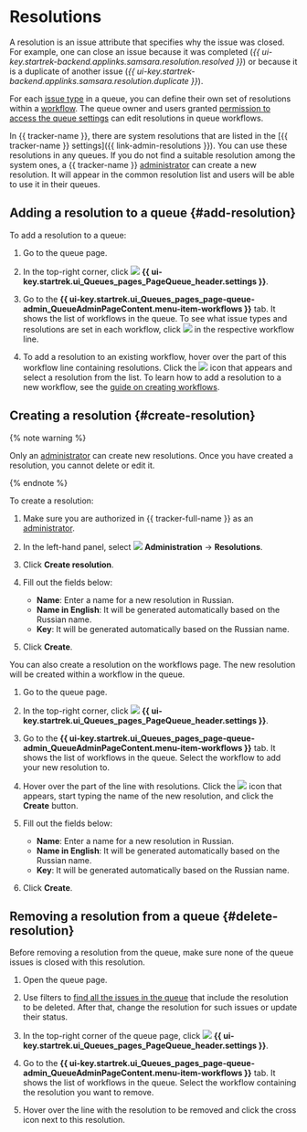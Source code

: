 # Resolutions

A resolution is an issue attribute that specifies why the issue was closed. For example, one can close an issue because it was completed (*{{ ui-key.startrek-backend.applinks.samsara.resolution.resolved }}*) or because it is a duplicate of another issue (*{{ ui-key.startrek-backend.applinks.samsara.resolution.duplicate }}*).

For each [issue type](./add-ticket-type.md) in a queue, you can define their own set of resolutions within a [workflow](./add-workflow.md). The queue owner and users granted [permission to access the queue settings](queue-access.md) can edit resolutions in queue workflows.

In {{ tracker-name }}, there are system resolutions that are listed in the [{{ tracker-name }} settings]({{ link-admin-resolutions }}). You can use these resolutions in any queues. If you do not find a suitable resolution among the system ones, a {{ tracker-name }} [administrator](../role-model.md) can create a new resolution. It will appear in the common resolution list and users will be able to use it in their queues.

## Adding a resolution to a queue {#add-resolution}

To add a resolution to a queue:

1. Go to the queue page.

1. In the top-right corner, click ![](../../_assets/tracker/svg/settings-old.svg) **{{ ui-key.startrek.ui_Queues_pages_PageQueue_header.settings }}**.

1. Go to the **{{ ui-key.startrek.ui_Queues_pages_page-queue-admin_QueueAdminPageContent.menu-item-workflows }}** tab. It shows the list of workflows in the queue. To see what issue types and resolutions are set in each workflow, click ![](../../_assets/tracker/svg/arrow.svg) in the respective workflow line.

1. To add a resolution to an existing workflow, hover over the part of this workflow line containing resolutions. Click the ![](../../_assets/tracker/svg/add-filter.svg) icon that appears and select a resolution from the list. To learn how to add a resolution to a new workflow, see the [guide on creating workflows](./add-workflow.md#create).

## Creating a resolution {#create-resolution}

{% note warning %}

Only an [administrator](../role-model.md) can create new resolutions. Once you have created a resolution, you cannot delete or edit it.

{% endnote %}

To create a resolution:

1. Make sure you are authorized in {{ tracker-full-name }} as an [administrator](../role-model.md).

1. In the left-hand panel, select ![](../../_assets/tracker/svg/admin.svg) **Administration** → **Resolutions**.

1. Click **Create resolution**.

1. Fill out the fields below:
   * **Name**: Enter a name for a new resolution in Russian.
   * **Name in English**: It will be generated automatically based on the Russian name.
   * **Key**: It will be generated automatically based on the Russian name.

1. Click **Create**.

You can also create a resolution on the workflows page. The new resolution will be created within a workflow in the queue.

1. Go to the queue page.

1. In the top-right corner, click ![](../../_assets/tracker/svg/settings-old.svg) **{{ ui-key.startrek.ui_Queues_pages_PageQueue_header.settings }}**.

1. Go to the **{{ ui-key.startrek.ui_Queues_pages_page-queue-admin_QueueAdminPageContent.menu-item-workflows }}** tab. It shows the list of workflows in the queue. Select the workflow to add your new resolution to.

1. Hover over the part of the line with resolutions. Click the ![](../../_assets/tracker/svg/add-filter.svg) icon that appears, start typing the name of the new resolution, and click the **Create** button.

1. Fill out the fields below:
   * **Name**: Enter a name for a new resolution in Russian.
   * **Name in English**: It will be generated automatically based on the Russian name.
   * **Key**: It will be generated automatically based on the Russian name.

1. Click **Create**.

## Removing a resolution from a queue {#delete-resolution}

Before removing a resolution from the queue, make sure none of the queue issues is closed with this resolution.

1. Open the queue page.

1. Use filters to [find all the issues in the queue](quick-filters.md) that include the resolution to be deleted. After that, change the resolution for such issues or update their status.

1. In the top-right corner of the queue page, click ![](../../_assets/tracker/svg/settings-old.svg) **{{ ui-key.startrek.ui_Queues_pages_PageQueue_header.settings }}**.

1. Go to the **{{ ui-key.startrek.ui_Queues_pages_page-queue-admin_QueueAdminPageContent.menu-item-workflows }}** tab. It shows the list of workflows in the queue. Select the workflow containing the resolution you want to remove.

1. Hover over the line with the resolution to be removed and click the cross icon next to this resolution.
